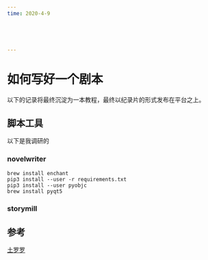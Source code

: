 ```yaml
---
time: 2020-4-9





---
```


# 如何写好一个剧本

以下的记录将最终沉淀为一本教程，最终以纪录片的形式发布在平台之上。



## 脚本工具

以下是我调研的

### novelwriter

```
brew install enchant
pip3 install --user -r requirements.txt
pip3 install --user pyobjc
brew install pyqt5
```

### storymill



## 参考

[土罗罗](https://www.tuluoluo.com/#!app=home-index)

